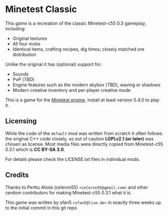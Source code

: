 # Minetest Classic

This game is a recreation of the classic Minetest-c55 0.3 gameplay, including:
* Original textures
* All four mobs
* Identical items, crafting recipes, dig times; closely matched ore distribution

Unlike the original it has (optional) support for:
* Sounds
* PvP (*TBD*)
* Engine features such as the modern skybox (*TBD*), waving or shadows
* Modern creative inventory and per-player creative mode

This is a game for the [Minetest engine](https://www.minetest.net/), install
at least version 5.4.0 to play it.

## Licensing

While the code of the `default` mod was written from scratch it often follows the
original C++ code closely, so out of caution **LGPLv2.1 (or later)** was chosen as license.
Most media files were directly copied from Minetest-c55 0.3.1 which is **CC BY-SA 3.0**.

For details please check the LICENSE.txt files in individual mods.

## Credits

Thanks to Perttu Ahola (celeron55) `<celeron55@gmail.com>` and other random contributors
for making Minetest-c55 0.3.1 what it is.

This game was written by sfan5 `<sfan5@live.de>` in exactly three weeks up to
the initial commit in this git repo.
